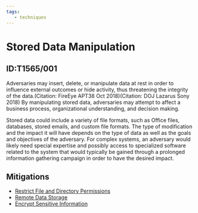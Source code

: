 ```yaml
---
tags:
   - techniques
---
```

# Stored Data Manipulation
## ID:T1565/001
Adversaries may insert, delete, or manipulate data at rest in order to influence external outcomes or hide activity, thus threatening the integrity of the data.(Citation: FireEye APT38 Oct 2018)(Citation: DOJ Lazarus Sony 2018) By manipulating stored data, adversaries may attempt to affect a business process, organizational understanding, and decision making.

Stored data could include a variety of file formats, such as Office files, databases, stored emails, and custom file formats. The type of modification and the impact it will have depends on the type of data as well as the goals and objectives of the adversary. For complex systems, an adversary would likely need special expertise and possibly access to specialized software related to the system that would typically be gained through a prolonged information gathering campaign in order to have the desired impact.
## Mitigations
* [Restrict File and Directory Permissions](/mitre/mitigations/M1022)
* [Remote Data Storage](/mitre/mitigations/M1029)
* [Encrypt Sensitive Information](/mitre/mitigations/M1041)
